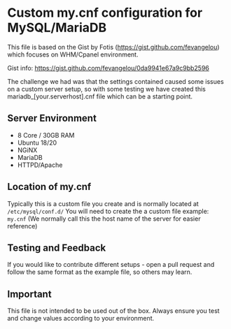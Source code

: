 # Custom my.cnf configuration for MySQL/MariaDB

This file is based on the Gist by Fotis (https://gist.github.com/fevangelou) which focuses on WHM/Cpanel environment.

Gist info: https://gist.github.com/fevangelou/0da9941e67a9c9bb2596

The challenge we had was that the settings contained caused some issues on a custom server setup,
so with some testing we have created this mariadb_[your.serverhost].cnf file which can be a starting point.

## Server Environment

- 8 Core / 30GB RAM
- Ubuntu 18/20
- NGiNX
- MariaDB
- HTTPD/Apache

## Location of my.cnf

Typically this is a custom file you create and is normally located at `/etc/mysql/conf.d/` 
You will need to create the a custom file example: `my.cnf` (We normally call this the host name of the server for easier reference)

## Testing and Feedback

If you would like to contribute different setups - open a pull request and follow the same format as the example file, so others may learn.

## Important

This file is not intended to be used out of the box. Always ensure you test and change values according to your environment.
